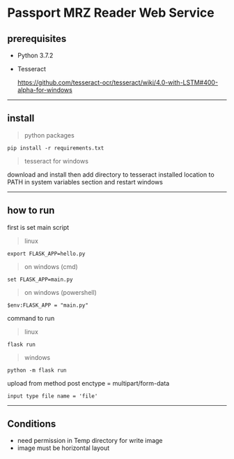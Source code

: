 # Passport MRZ Reader Web Service
## prerequisites
- Python 3.7.2
- Tesseract 

    https://github.com/tesseract-ocr/tesseract/wiki/4.0-with-LSTM#400-alpha-for-windows



------------------------------
## install

> python packages

    pip install -r requirements.txt

> tesseract for windows

download and install then add directory to tesseract installed location to PATH in system variables section and restart windows

-------------------------------
## how to run

first is set main script

> linux

    export FLASK_APP=hello.py

> on windows (cmd)

    set FLASK_APP=main.py

> on windows (powershell)

    $env:FLASK_APP = "main.py"


command to run
> linux

    flask run

> windows

    python -m flask run


upload from method post enctype = multipart/form-data

    input type file name = 'file'


----------------------------
##  Conditions
- need permission in Temp directory for write image
- image must be horizontal layout

